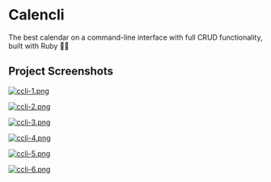 
# Calencli

The best calendar on a command-line interface with full CRUD functionality, built with Ruby 🚀✨




## Project Screenshots

[![ccli-1.png](https://i.postimg.cc/L67H6k3B/ccli-1.png)](https://postimg.cc/HVwG6yKV)

[![ccli-2.png](https://i.postimg.cc/ZRTmDwJZ/ccli-2.png)](https://postimg.cc/2qXg1FqX)

[![ccli-3.png](https://i.postimg.cc/yNT490cG/ccli-3.png)](https://postimg.cc/McXFJMs0)

[![ccli-4.png](https://i.postimg.cc/c1zqQxtd/ccli-4.png)](https://postimg.cc/Jtjd8WQF)

[![ccli-5.png](https://i.postimg.cc/0NnFrPqR/ccli-5.png)](https://postimg.cc/2qq2Kp62)

[![ccli-6.png](https://i.postimg.cc/sgVtzvt9/ccli-6.png)](https://postimg.cc/Tp4kqY2p)
